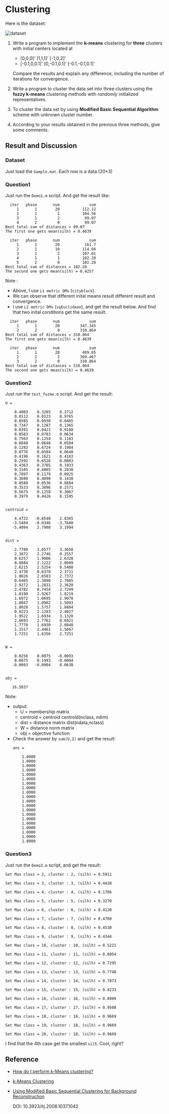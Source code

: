 Clustering
==========
Here is the dataset:

![dataset](https://raw.githubusercontent.com/timmy00274672/Clustering/master/img/dataset.jpg)

1. 	Write a program to implement the **k-means** clustering for **three** clusters with initial centers located at 
	* [0,0,0]' [1,1,1]' [-1,0,2]'
	* [-0.1,0,0.1]' [0,-0.1,0.1]' [-0.1,-0.1,0.1]'
	
	Compare the results and explain any difference, including the number of iterations for convergence. 
2. 	Write a program to cluster the data set into three clusters using the **fuzzy k-means** clustering methods with *randomly* initialized representatives.

3. 
	To cluster the data set by using **Modified Basic Sequential Algorithm** scheme with unknown cluster number.

4. 
	According to your results obtained in the previous three methods, give some comments.

## Result and Discussion

### Dataset
Just load the `Sample.mat`. Each row is a data.(20*3)

### Question1
Just run the `Demo1.m` script. And get the result like:

```
  iter	 phase	     num	         sum
     1	     1	      20	      112.12
     2	     1	       1	      104.56
     3	     1	       2	       99.07
     4	     2	       0	       99.07
Best total sum of distances = 99.07
The first one gets mean(silh) = 0.4639

  iter	 phase	     num	         sum
     1	     1	      20	       161.7
     2	     1	      10	      114.66
     3	     1	       2	      107.01
     4	     1	       1	      102.28
     5	     2	       0	      102.28
Best total sum of distances = 102.28
The second one gets mean(silh) = 0.4257
```

Note : 

- Above, I use `L1 metric DMs` (`cityblock`).
- We can observe that different inital means result different result and convergence.
- I use `L2 metric DMs` (`sqEuclidean`), and get the result below. And find that two inital conditions
	get the same result.

```
  iter	 phase	     num	         sum
     1	     1	      20	     347.345
     2	     2	       0	     310.864
Best total sum of distances = 310.864
The first one gets mean(silh) = 0.4639

  iter	 phase	     num	         sum
     1	     1	      20	      409.85
     2	     2	       1	     369.467
     3	     2	       0	     310.864
Best total sum of distances = 310.864
The second one gets mean(silh) = 0.4639
```

### Question2
Just run the `test_fuzme.m` script. And get the result:

```
U =

    0.4003    0.3285    0.2712
    0.0112    0.0123    0.9765
    0.8585    0.0930    0.0485
    0.7347    0.1287    0.1365
    0.0391    0.0421    0.9188
    0.0583    0.8783    0.0634
    0.7563    0.1254    0.1183
    0.8848    0.0648    0.0504
    0.1292    0.6724    0.1984
    0.0776    0.8584    0.0640
    0.4196    0.1621    0.4183
    0.2592    0.6526    0.0883
    0.4363    0.3705    0.1933
    0.3105    0.4065    0.2830
    0.7897    0.1179    0.0925
    0.3680    0.4890    0.1430
    0.0580    0.0536    0.8884
    0.3533    0.3896    0.2571
    0.5675    0.1258    0.3067
    0.3979    0.4426    0.1595


centroid =

    4.4722   -0.8540    2.8365
   -3.5404   -0.0346   -3.7680
   -5.4094    2.7908    3.1994


dist =

    2.7700    3.0577    3.3650
    2.3872    2.2746    0.2557
    0.6257    1.9006    2.6328
    0.8884    2.1222    2.0609
    2.6215    2.5254    0.5408
    2.4730    0.6370    2.3711
    1.0826    2.6583    2.7372
    0.6465    2.3890    2.7085
    2.9272    1.2831    2.3620
    2.4782    0.7454    2.7299
    1.8190    2.9267    1.8219
    1.6972    1.0695    2.9078
    1.0047    1.0902    1.5093
    1.8028    1.5757    1.8884
    0.8223    2.1283    2.4027
    1.9522    1.6934    3.1320
    2.6693    2.7761    0.6821
    1.7778    1.6930    2.0840
    1.1517    2.4461    1.5667
    1.7251    1.6356    2.7251


W =

    0.0256    0.0075   -0.0093
    0.0075    0.1993   -0.0004
   -0.0093   -0.0004    0.0638


obj =

   16.5037
```

Note:

- output:
	- U           = membership matrix
	- centroid    = centroid              centroid(nclass, ndim)
	- dist        = distance matrix       dist(ndata,nclass)
	- W           = distance norm matrix
	- obj         = objective function
- Check the answer by `sum(U,2)` and get the result:
	```
	ans =

	    1.0000
	    1.0000
	    1.0000
	    1.0000
	    1.0000
	    1.0000
	    1.0000
	    1.0000
	    1.0000
	    1.0000
	    1.0000
	    1.0000
	    1.0000
	    1.0000
	    1.0000
	    1.0000
	    1.0000
	    1.0000
	    1.0000
	    1.0000
	```

### Question3
Just run the `Demo3.m` script, and get the result:

```
Set Max class = 2, cluster : 2, (silh) = 0.5911

Set Max class = 3, cluster : 3, (silh) = 0.4420

Set Max class = 4, cluster : 4, (silh) = 0.1786

Set Max class = 5, cluster : 5, (silh) = 0.3270

Set Max class = 6, cluster : 6, (silh) = 0.4120

Set Max class = 7, cluster : 7, (silh) = 0.4760

Set Max class = 8, cluster : 8, (silh) = 0.4530

Set Max class = 9, cluster : 9, (silh) = 0.4344

Set Max class = 10, cluster : 10, (silh) = 0.5221

Set Max class = 11, cluster : 11, (silh) = 0.6054

Set Max class = 12, cluster : 12, (silh) = 0.7295

Set Max class = 13, cluster : 13, (silh) = 0.7740

Set Max class = 14, cluster : 14, (silh) = 0.7873

Set Max class = 15, cluster : 15, (silh) = 0.8233

Set Max class = 16, cluster : 16, (silh) = 0.8989

Set Max class = 17, cluster : 17, (silh) = 0.9508

Set Max class = 18, cluster : 18, (silh) = 0.9669

Set Max class = 19, cluster : 18, (silh) = 0.9669

Set Max class = 20, cluster : 18, (silh) = 0.9669
```

I find that the 4th case get the smallest `silh`. Cool, right?

## Reference

- [How do I perform k-Means clustering?](http://www.matlab-cookbook.com/recipes/0100_Statistics/150_kmeans_clustering.html)
- [k-Means Clustering](http://www.mathworks.com/help/stats/k-means-clustering-12.html)
- [Using Modified Basic Sequential Clustering for Background Reconstruction](http://scialert.net/fulltext/?doi=itj.2008.1037.1042)
	
	DOI: 10.3923/itj.2008.1037.1042 